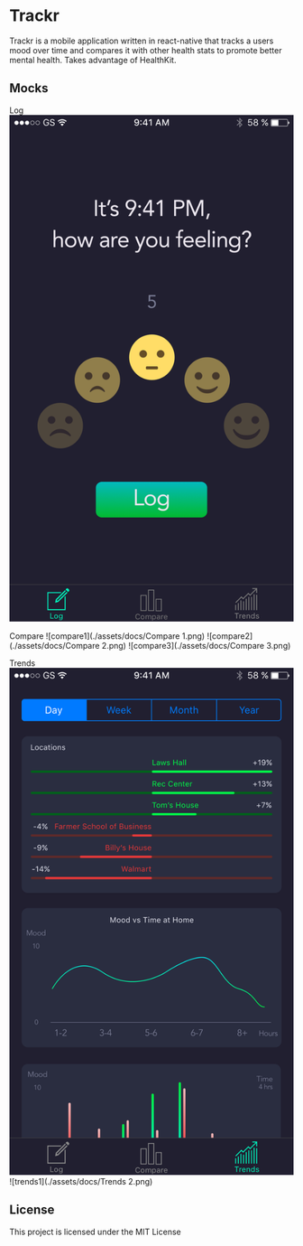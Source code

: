 # Trackr

Trackr is a mobile application written in react-native that tracks a users mood over time and compares it with other health stats to promote better mental health. Takes advantage of HealthKit.

## Mocks

Log
![log](./assets/docs/Log.png)

Compare
![compare1](./assets/docs/Compare 1.png)
![compare2](./assets/docs/Compare 2.png)
![compare3](./assets/docs/Compare 3.png)

Trends
![trends1](./assets/docs/Trends.png)
![trends1](./assets/docs/Trends 2.png)

## License

This project is licensed under the MIT License
